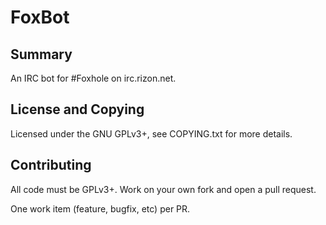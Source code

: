 # FoxBot

## Summary

An IRC bot for #Foxhole on irc.rizon.net.

## License and Copying

Licensed under the GNU GPLv3+, see COPYING.txt for more details.

## Contributing

All code must be GPLv3+. Work on your own fork and open a pull request.

One work item (feature, bugfix, etc) per PR.
